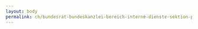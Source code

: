 ```yaml
---
layout: body
permalink: ch/bundesrat-bundeskanzlei-bereich-interne-dienste-sektion-personal-und-ressourcen-legalisationen/
---
```


